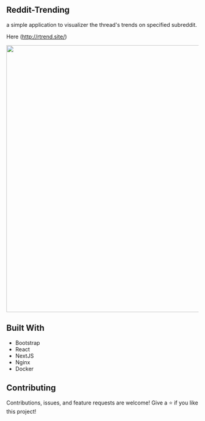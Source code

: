## Reddit-Trending
a simple application to visualizer the thread's trends on specified subreddit.<p />
Here (http://rtrend.site/) 
 
<img src="http://api.rtrend.site:5002/assets/img/trending/1.png" width="700">
 
## Built With
- Bootstrap
- React
- NextJS
- Nginx
- Docker

## Contributing
Contributions, issues, and feature requests are welcome!
Give a ⭐️ if you like this project!
